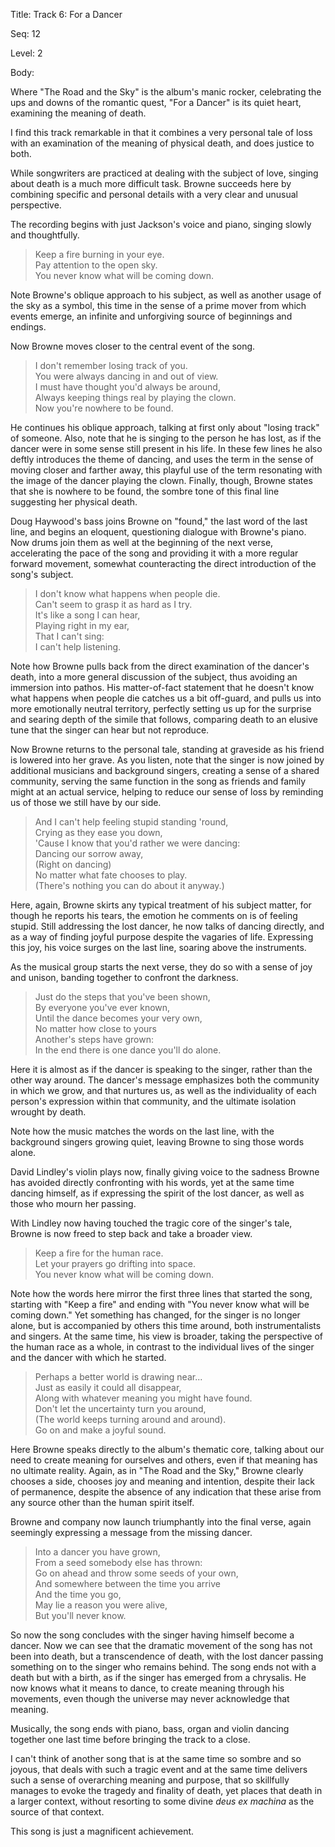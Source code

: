 Title:  Track 6: For a Dancer

Seq:    12

Level:  2

Body: 

Where "The Road and the Sky" is the album's manic rocker, celebrating the ups and downs of the romantic quest, "For a Dancer" is its quiet heart, examining the meaning of death.

I find this track remarkable in that it combines a very personal tale of loss with an examination of the meaning of physical death, and does justice to both.

While songwriters are practiced at dealing with the subject of love, singing about death is a much more difficult task. Browne succeeds here by combining specific and personal details with a very clear and unusual perspective.

The recording begins with just Jackson's voice and piano, singing slowly and thoughtfully.

> Keep a fire burning in your eye.  
> Pay attention to the open sky.  
> You never know what will be coming down.

Note Browne's oblique approach to his subject, as well as another usage of the sky as a symbol, this time in the sense of a prime mover from which events emerge, an infinite and unforgiving source of beginnings and endings.

Now Browne moves closer to the central event of the song.

> I don't remember losing track of you.  
> You were always dancing in and out of view.  
> I must have thought you'd always be around,  
> Always keeping things real by playing the clown.  
> Now you're nowhere to be found.

He continues his oblique approach, talking at first only about "losing track" of someone. Also, note that he is singing to the person he has lost, as if the dancer were in some sense still present in his life. In these few lines he also deftly introduces the theme of dancing, and uses the term in the sense of moving closer and farther away, this playful use of the term resonating with the image of the dancer playing the clown. Finally, though, Browne states that she is nowhere to be found, the sombre tone of this final line suggesting her physical death.

Doug Haywood's bass joins Browne on "found," the last word of the last line, and begins an eloquent, questioning dialogue with Browne's piano. Now drums join them as well at the beginning of the next verse, accelerating the pace of the song and providing it with a more regular forward movement, somewhat counteracting the direct introduction of the song's subject.

> I don't know what happens when people die.  
> Can't seem to grasp it as hard as I try.  
> It's like a song I can hear,   
> Playing right in my ear,  
> That I can't sing:  
> I can't help listening.

Note how Browne pulls back from the direct examination of the dancer's death, into a more general discussion of the subject, thus avoiding an immersion into pathos. His matter-of-fact statement that he doesn't know what happens when people die catches us a bit off-guard, and pulls us into more emotionally neutral territory, perfectly setting us up for the surprise and searing depth of the simile that follows, comparing death to an elusive tune that the singer can hear but not reproduce.

Now Browne returns to the personal tale, standing at graveside as his friend is lowered into her grave. As you listen, note that the singer is now joined by additional musicians and background singers, creating a sense of a shared community, serving the same function in the song as friends and family might at an actual service, helping to reduce our sense of loss by reminding us of those we still have by our side.

> And I can't help feeling stupid standing 'round,  
> Crying as they ease you down,  
> 'Cause I know that you'd rather we were dancing:  
> Dancing our sorrow away,  
> (Right on dancing)  
> No matter what fate chooses to play.  
> (There's nothing you can do about it anyway.)  

Here, again, Browne skirts any typical treatment of his subject matter, for though he reports his tears, the emotion he comments on is of feeling stupid. Still addressing the lost dancer, he now talks of dancing directly, and as a way of finding joyful purpose despite the vagaries of life. Expressing this joy, his voice surges on the last line, soaring above the instruments.

As the musical group starts the next verse, they do so with a sense of joy and unison, banding together to confront the darkness.

> Just do the steps that you've been shown,  
> By everyone you've ever known,  
> Until the dance becomes your very own,  
> No matter how close to yours  
> Another's steps have grown:  
> In the end there is one dance you'll do alone.

Here it is almost as if the dancer is speaking to the singer, rather than the other way around. The dancer's message emphasizes both the community in which we grow, and that nurtures us, as well as the individuality of each person's expression within that community, and the ultimate isolation wrought by death.

Note how the music matches the words on the last line, with the background singers growing quiet, leaving Browne to sing those words alone.

David Lindley's violin plays now, finally giving voice to the sadness Browne has avoided directly confronting with his words, yet at the same time dancing himself, as if expressing the spirit of the lost dancer, as well as those who mourn her passing.

With Lindley now having touched the tragic core of the singer's tale, Browne is now freed to step back and take a broader view.

> Keep a fire for the human race.  
> Let your prayers go drifting into space.  
> You never know what will be coming down.

Note how the words here mirror the first three lines that started the song, starting with "Keep a fire" and ending with "You never know what will be coming down." Yet something has changed, for the singer is no longer alone, but is accompanied by others this time around, both instrumentalists and singers. At the same time, his view is broader, taking the perspective of the human race as a whole, in contrast to the individual lives of the singer and the dancer with which he started.

> Perhaps a better world is drawing near...  
> Just as easily it could all disappear,  
> Along with whatever meaning you might have found.  
> Don't let the uncertainty turn you around,  
> (The world keeps turning around and around).   
> Go on and make a joyful sound.

Here Browne speaks directly to the album's thematic core, talking about our need to create meaning for ourselves and others, even if that meaning has no ultimate reality. Again, as in "The Road and the Sky," Browne clearly chooses a side, chooses joy and meaning and intention, despite their lack of permanence, despite the absence of any indication that these arise from any source other than the human spirit itself.

Browne and company now launch triumphantly into the final verse, again seemingly expressing a message from the missing dancer.

> Into a dancer you have grown,  
> From a seed somebody else has thrown:  
> Go on ahead and throw some seeds of your own,  
> And somewhere between the time you arrive  
> And the time you go,  
> May lie a reason you were alive,  
> But you'll never know.

So now the song concludes with the singer having himself become a dancer. Now we can see that the dramatic movement of the song has not been into death, but a transcendence of death, with the lost dancer passing something on to the singer who remains behind. The song ends not with a death but with a birth, as if the singer has emerged from a chrysalis. He now knows what it means to dance, to create meaning through his movements, even though the universe may never acknowledge that meaning.

Musically, the song ends with piano, bass, organ and violin dancing together one last time before bringing the track to a close.

I can't think of another song that is at the same time so sombre and so joyous, that deals with such a tragic event and at the same time delivers such a sense of overarching meaning and purpose, that so skillfully manages to evoke the tragedy and finality of death, yet places that death in a larger context, without resorting to some divine _deus ex machina_ as the source of that context.  

This song is just a magnificent achievement.
